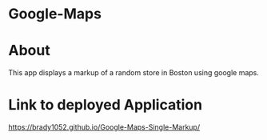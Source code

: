 # Google-Maps

# About
This app displays a markup of a random store in Boston using google maps.

# Link to deployed Application
https://brady1052.github.io/Google-Maps-Single-Markup/